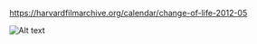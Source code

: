 https://harvardfilmarchive.org/calendar/change-of-life-2012-05


![Alt text](./chrome-capture-2023-7-4.gif?raw=true "Title")
